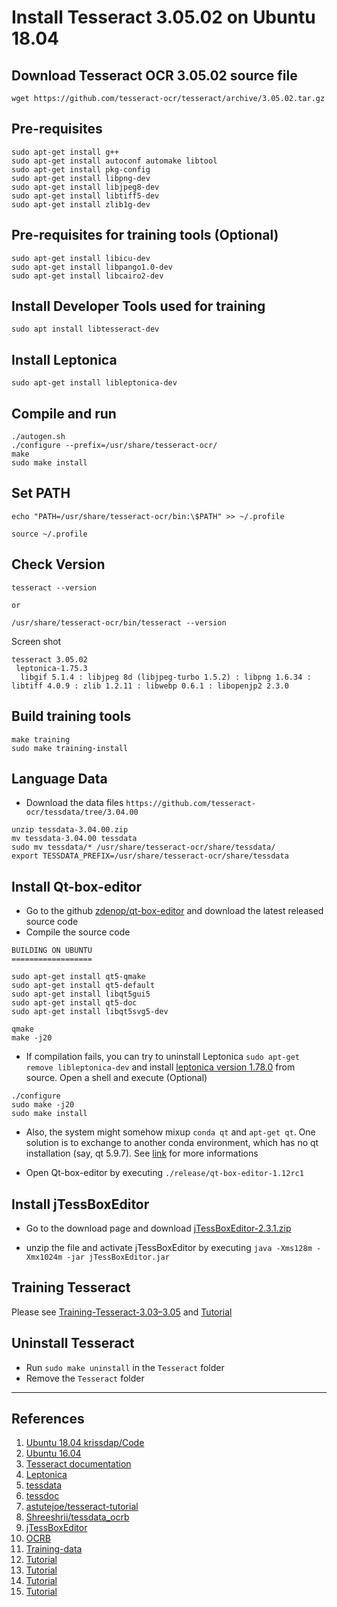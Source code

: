 # Install Tesseract 3.05.02 on Ubuntu 18.04


## Download Tesseract OCR 3.05.02 source file

```shell
wget https://github.com/tesseract-ocr/tesseract/archive/3.05.02.tar.gz
```

## Pre-requisites

```shell
sudo apt-get install g++
sudo apt-get install autoconf automake libtool
sudo apt-get install pkg-config
sudo apt-get install libpng-dev
sudo apt-get install libjpeg8-dev
sudo apt-get install libtiff5-dev
sudo apt-get install zlib1g-dev
```

## Pre-requisites for training tools (Optional)

```shell
sudo apt-get install libicu-dev
sudo apt-get install libpango1.0-dev
sudo apt-get install libcairo2-dev
```

## Install Developer Tools used for training

```shell
sudo apt install libtesseract-dev
```

## Install Leptonica

```shell
sudo apt-get install libleptonica-dev
```
## Compile and run

```shell
./autogen.sh
./configure --prefix=/usr/share/tesseract-ocr/
make
sudo make install
```

## Set PATH

```shell
echo "PATH=/usr/share/tesseract-ocr/bin:\$PATH" >> ~/.profile

source ~/.profile
```

## Check Version

```shell
tesseract --version

or

/usr/share/tesseract-ocr/bin/tesseract --version
```

Screen shot

```
tesseract 3.05.02
 leptonica-1.75.3
  libgif 5.1.4 : libjpeg 8d (libjpeg-turbo 1.5.2) : libpng 1.6.34 : libtiff 4.0.9 : zlib 1.2.11 : libwebp 0.6.1 : libopenjp2 2.3.0
```

## Build training tools

```shell
make training
sudo make training-install
```

## Language Data

- Download the data files `https://github.com/tesseract-ocr/tessdata/tree/3.04.00`

```shell
unzip tessdata-3.04.00.zip
mv tessdata-3.04.00 tessdata
sudo mv tessdata/* /usr/share/tesseract-ocr/share/tessdata/
export TESSDATA_PREFIX=/usr/share/tesseract-ocr/share/tessdata
```

## Install Qt-box-editor

- Go to the github [zdenop/qt-box-editor](https://github.com/zdenop/qt-box-editor) and download the latest released source code
- Compile the source code

```shell
BUILDING ON UBUNTU
==================

sudo apt-get install qt5-qmake
sudo apt-get install qt5-default
sudo apt-get install libqt5gui5
sudo apt-get install qt5-doc
sudo apt-get install libqt5svg5-dev

qmake
make -j20
```

- If compilation fails, you can try to uninstall Leptonica `sudo apt-get remove libleptonica-dev` and install [leptonica version 1.78.0](https://distfiles.macports.org/leptonica/) from source. Open a shell and execute (Optional)

```shell
./configure
sudo make -j20
sudo make install
```

- Also, the system might somehow mixup `conda qt` and `apt-get qt`. One solution is to exchange to another conda environment, which has no qt installation (say, qt 5.9.7). See [link](https://github.com/zdenop/qt-box-editor/issues/77) for more informations

- Open Qt-box-editor by executing `./release/qt-box-editor-1.12rc1`


## Install jTessBoxEditor

- Go to the download page and download [jTessBoxEditor-2.3.1.zip](https://sourceforge.net/projects/vietocr/files/jTessBoxEditor/)

- unzip the file and activate jTessBoxEditor by executing `java -Xms128m -Xmx1024m -jar jTessBoxEditor.jar`

## Training Tesseract

Please see [Training-Tesseract-3.03–3.05](https://github.com/tesseract-ocr/tessdoc/blob/main/tess3/Training-Tesseract-3.03%E2%80%933.05.md) and [Tutorial](https://www.jianshu.com/p/5f847d8089ce)



## Uninstall Tesseract

- Run `sudo make uninstall` in the `Tesseract` folder
- Remove the `Tesseract` folder

---

## References

1. [Ubuntu 18.04 krissdap/Code](https://gist.github.com/krissdap/d888a50a9212f5da3ce5e5c80c553831)
2. [Ubuntu 16.04](https://blog.csdn.net/u011807371/article/details/76178480)
3. [Tesseract documentation](https://tesseract-ocr.github.io/tessdoc/Compiling.html#linux)
4. [Leptonica](http://www.leptonica.org/)
5. [tessdata](https://github.com/tesseract-ocr/tessdata/tree/3.04.00)
6. [tessdoc](https://github.com/tesseract-ocr/tessdoc)
7. [astutejoe/tesseract-tutorial](https://github.com/astutejoe/tesseract-tutorial)
8. [Shreeshrii/tessdata_ocrb](https://github.com/Shreeshrii/tessdata_ocrb)
9. [jTessBoxEditor](http://vietocr.sourceforge.net/training.html)
10. [OCRB](https://github.com/brendanjerwin/cold_steel_storage/blob/master/OCRB.ttf)
11. [Training-data](https://pretius.com/blog/ocr-tesseract-training-data/)
12. [Tutorial](https://b98606021.medium.com/%E5%AF%A6%E7%94%A8%E5%BF%83%E5%BE%97-tesseract-ocr-eef4fcd425f0)
13. [Tutorial](https://blog.csdn.net/u011807371/article/details/77164181)
14. [Tutorial](http://gwang-cv.github.io/2017/08/25/Tesseract4.0+jTessBoxEditor%E8%AE%AD%E7%BB%83(ubuntu%E4%B8%8B)/)
15. [Tutorial](https://www.jianshu.com/p/31afd7fc5813)
